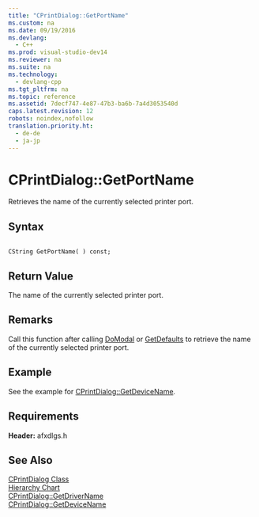 ```yaml
---
title: "CPrintDialog::GetPortName"
ms.custom: na
ms.date: 09/19/2016
ms.devlang: 
  - C++
ms.prod: visual-studio-dev14
ms.reviewer: na
ms.suite: na
ms.technology: 
  - devlang-cpp
ms.tgt_pltfrm: na
ms.topic: reference
ms.assetid: 7decf747-4e87-47b3-ba6b-7a4d3053540d
caps.latest.revision: 12
robots: noindex,nofollow
translation.priority.ht: 
  - de-de
  - ja-jp
---
```

# CPrintDialog::GetPortName
Retrieves the name of the currently selected printer port.  
  
## Syntax  
  
```  
  
CString GetPortName( ) const;  
```  
  
## Return Value  
 The name of the currently selected printer port.  
  
## Remarks  
 Call this function after calling [DoModal](../vs140/CPrintDialog--DoModal.md) or [GetDefaults](../vs140/CPrintDialog--GetDefaults.md) to retrieve the name of the currently selected printer port.  
  
## Example  
 See the example for [CPrintDialog::GetDeviceName](../vs140/CPrintDialog--GetDeviceName.md).  
  
## Requirements  
 **Header:** afxdlgs.h  
  
## See Also  
 [CPrintDialog Class](../vs140/CPrintDialog-Class.md)   
 [Hierarchy Chart](../vs140/Hierarchy-Chart.md)   
 [CPrintDialog::GetDriverName](../vs140/CPrintDialog--GetDriverName.md)   
 [CPrintDialog::GetDeviceName](../vs140/CPrintDialog--GetDeviceName.md)
